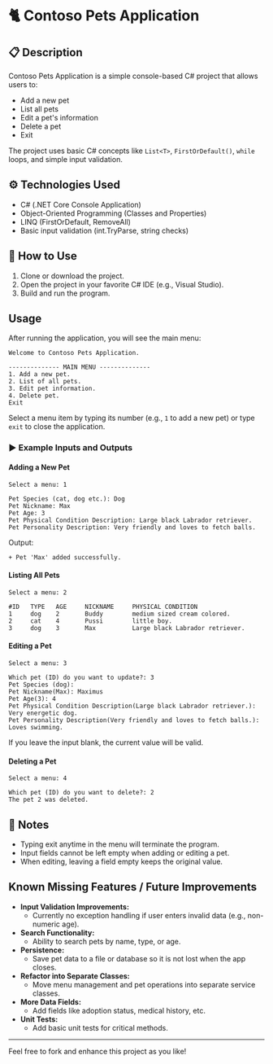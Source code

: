 # 🐈 Contoso Pets Application

## 📋 Description

Contoso Pets Application is a simple console-based C# project that allows users to:

- Add a new pet
- List all pets
- Edit a pet's information
- Delete a pet
- Exit

The project uses basic C# concepts like `List<T>`, `FirstOrDefault()`, `while` loops, and simple input validation.

## ⚙ Technologies Used

- C# (.NET Core Console Application)
- Object-Oriented Programming (Classes and Properties)
- LINQ (FirstOrDefault, RemoveAll)
- Basic input validation (int.TryParse, string checks)

## 🚀 How to Use

1. Clone or download the project.
2. Open the project in your favorite C# IDE (e.g., Visual Studio).
3. Build and run the program.

## Usage

After running the application, you will see the main menu:

```
Welcome to Contoso Pets Application.

-------------- MAIN MENU --------------
1. Add a new pet.
2. List of all pets.
3. Edit pet information.
4. Delete pet.
Exit
```

Select a menu item by typing its number (e.g., `1` to add a new pet) or type `exit` to close the application.

### ▶ Example Inputs and Outputs

#### Adding a New Pet

```
Select a menu: 1

Pet Species (cat, dog etc.): Dog
Pet Nickname: Max
Pet Age: 3
Pet Physical Condition Description: Large black Labrador retriever.
Pet Personality Description: Very friendly and loves to fetch balls.

```

Output:

```
+ Pet 'Max' added successfully.
```

#### Listing All Pets

```
Select a menu: 2

#ID	  TYPE	 AGE	 NICKNAME	  PHYSICAL CONDITION
1	  dog	 2	     Buddy		  medium sized cream colored.
2	  cat	 4	     Pussi		  little boy.
3	  dog	 3	     Max		  Large black Labrador retriever.
```

#### Editing a Pet

```
Select a menu: 3

Which pet (ID) do you want to update?: 3
Pet Species (dog):
Pet Nickname(Max): Maximus
Pet Age(3): 4
Pet Physical Condition Description(Large black Labrador retriever.): Very energetic dog.
Pet Personality Description(Very friendly and loves to fetch balls.): Loves swimming.
```

If you leave the input blank, the current value will be valid.

#### Deleting a Pet

```
Select a menu: 4

Which pet (ID) do you want to delete?: 2
The pet 2 was deleted.
```

## 📌 Notes

- Typing exit anytime in the menu will terminate the program.
- Input fields cannot be left empty when adding or editing a pet.
- When editing, leaving a field empty keeps the original value.

## Known Missing Features / Future Improvements

- **Input Validation Improvements:**
  - Currently no exception handling if user enters invalid data (e.g., non-numeric age).
- **Search Functionality:**
  - Ability to search pets by name, type, or age.
- **Persistence:**
  - Save pet data to a file or database so it is not lost when the app closes.
- **Refactor into Separate Classes:**
  - Move menu management and pet operations into separate service classes.
- **More Data Fields:**
  - Add fields like adoption status, medical history, etc.
- **Unit Tests:**
  - Add basic unit tests for critical methods.

---

Feel free to fork and enhance this project as you like!
